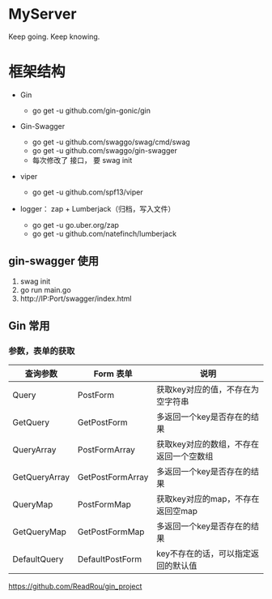 # MyServer
Keep going. Keep knowing.

# 框架结构
- Gin
    - go get -u github.com/gin-gonic/gin
- Gin-Swagger
    - go get -u github.com/swaggo/swag/cmd/swag
    - go get -u github.com/swaggo/gin-swagger
    - 每次修改了 接口， 要 swag init 
- viper
    - go get -u github.com/spf13/viper

- logger： zap + Lumberjack（归档，写入文件）
    - go get -u go.uber.org/zap
    - go get -u github.com/natefinch/lumberjack
## gin-swagger 使用

1. swag init
2. go run main.go
3. http://IP:Port/swagger/index.html

## Gin 常用

### 参数，表单的获取
查询参数 | Form 表单 | 说明  
--- | --- | ---
Query | PostForm | 获取key对应的值，不存在为空字符串
GetQuery | GetPostForm | 多返回一个key是否存在的结果
QueryArray | PostFormArray | 获取key对应的数组，不存在返回一个空数组
GetQueryArray | GetPostFormArray | 多返回一个key是否存在的结果
QueryMap | PostFormMap | 获取key对应的map，不存在返回空map
GetQueryMap | GetPostFormMap | 多返回一个key是否存在的结果
DefaultQuery | DefaultPostForm | key不存在的话，可以指定返回的默认值




https://github.com/ReadRou/gin_project